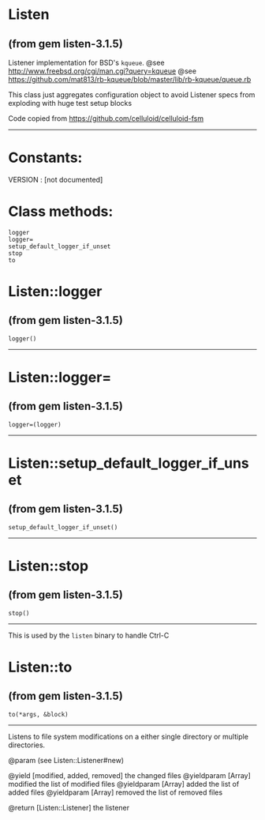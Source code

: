 # Listen

(from gem listen-3.1.5)
---



Listener implementation for BSD's `kqueue`. @see
http://www.freebsd.org/cgi/man.cgi?query=kqueue @see
https://github.com/mat813/rb-kqueue/blob/master/lib/rb-kqueue/queue.rb






This class just aggregates configuration object to avoid Listener specs from
exploding with huge test setup blocks









Code copied from https://github.com/celluloid/celluloid-fsm












---
# Constants:

VERSION
:   [not documented]


# Class methods:

    logger
    logger=
    setup_default_logger_if_unset
    stop
    to

# Listen::logger

(from gem listen-3.1.5)
---
    logger()

---


# Listen::logger=

(from gem listen-3.1.5)
---
    logger=(logger)

---


# Listen::setup_default_logger_if_unset

(from gem listen-3.1.5)
---
    setup_default_logger_if_unset()

---


# Listen::stop

(from gem listen-3.1.5)
---
    stop()

---

This is used by the `listen` binary to handle Ctrl-C


# Listen::to

(from gem listen-3.1.5)
---
    to(*args, &block)

---

Listens to file system modifications on a either single directory or multiple
directories.

@param (see Listen::Listener#new)

@yield [modified, added, removed] the changed files @yieldparam
[Array<String>] modified the list of modified files @yieldparam
[Array<String>] added the list of added files @yieldparam [Array<String>]
removed the list of removed files

@return [Listen::Listener] the listener


